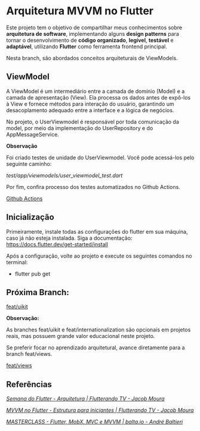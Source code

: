 # Arquitetura MVVM no Flutter


Este projeto tem o objetivo de compartilhar meus conhecimentos sobre **arquitetura de software**,  implementando alguns **design patterns** para tornar o desenvolvimento de **código organizado**, **legível**, **testável** e **adaptável**, utilizando **Flutter** como ferramenta frontend principal.

Nesta branch, são abordados conceitos arquiteturais de ViewModels.

## ViewModel

A ViewModel é um intermediário entre a camada de domínio (Model) e a camada de apresentação (View). Ela processa os dados antes de expô-los à View e fornece métodos para interação do usuário, garantindo um desacoplamento adequado entre a interface e a lógica de negócios.

No projeto, o UserViewmodel é responsável por toda comunicação da model, por meio da implementação do UserRepository e do AppMessageService.

**Observação**

Foi criado testes de unidade do UserViewmodel. Você pode acessá-los pelo seguinte caminho:

*test/app/viewmodels/user_viewmodel_test.dart*

Por fim, confira processo dos testes automatizados no Github Actions.

[Github Actions](https://github.com/lazaroalexandre/arquitetura_mvvm_flutter/actions)

## Inicialização

Primeiramente, instale todas as configurações do flutter em sua máquina, caso já não esteja instalada. Siga a documentação: https://docs.flutter.dev/get-started/install

Após a configuração, volte ao projeto e execute os seguintes comandos no terminal:

- flutter pub get

## Próxima Branch:

[feat/uikit](https://github.com/lazaroalexandre/arquitetura_mvvm_flutter/tree/feat/uikit)

**Observação:**

As branches feat/uikit e feat/internationalization são opcionais em projetos reais, mas possuem grande valor educacional neste projeto.

Se preferir focar no aprendizado arquitetural, avance diretamente para a branch feat/views.

[feat/views](https://)

## Referências

*[Semana do Flutter - Arquitetura | Flutterando TV - Jacob Moura](https://www.youtube.com/watch?v=8lqj7YQ71lo&list=PLlBnICoI-g-c_ZIHqzQjg5E4Re92-qYXn)*

*[MVVM no Flutter - Estrutura para iniciantes | Flutterando TV - Jacob Moura](https://www.youtube.com/watch?v=WgadnZcujuc)*

*[MASTERCLASS - Flutter, MobX, MVC e MVVM | balta.io - André Baltieri](https://www.youtube.com/watch?v=fsrJ_tNrOFk&t=2557s)*